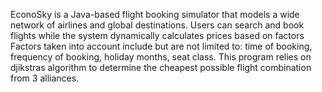 EconoSky is a Java-based flight booking simulator that models a wide network of airlines and global destinations.
 Users can search and book flights while the system dynamically calculates prices based on factors
 Factors taken into account include but are not limited to:
 time of booking, frequency of booking, holiday months, seat class.
 This program relies on djikstras algorithm to determine the cheapest possible flight combination from 3 alliances.
 
 
